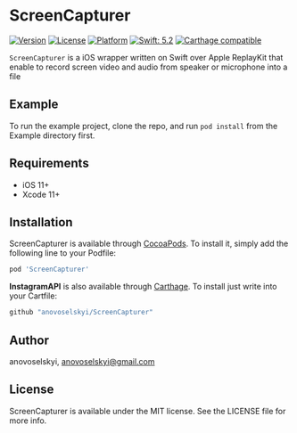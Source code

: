 # ScreenCapturer

[![Version](https://img.shields.io/cocoapods/v/InstagramAPI.svg?style=flat)](https://cocoapods.org/pods/ScreenCapturer)
[![License](https://img.shields.io/cocoapods/l/InstagramAPI.svg?style=flat)](https://github.com/anovoselskyi/ScreenCapturer/blob/master/LICENSE)
[![Platform](https://img.shields.io/cocoapods/p/InstagramAPI.svg?style=flat)](https://cocoapods.org/pods/ScreenCapturer)
[![Swift: 5.2](https://img.shields.io/badge/swift-5.2-orange.svg?style=flat)](https://github.com/anovoselskyi/ScreenCapturer)
[![Carthage compatible](https://img.shields.io/badge/Carthage-compatible-4BC51D.svg?style=flat)](https://github.com/Carthage/Carthage)

`ScreenCapturer` is a iOS wrapper written on Swift over Apple ReplayKit that enable to record screen video and audio from speaker or microphone into a file

## Example

To run the example project, clone the repo, and run `pod install` from the Example directory first.

## Requirements

* iOS 11+
* Xcode 11+

## Installation

ScreenCapturer is available through [CocoaPods](https://cocoapods.org). To install
it, simply add the following line to your Podfile:

```ruby
pod 'ScreenCapturer'
```

**InstagramAPI** is also available through [Carthage](https://github.com/Carthage/Carthage).
To install just write into your Cartfile:

```ruby
github "anovoselskyi/ScreenCapturer"
```

## Author

anovoselskyi, anovoselskyi@gmail.com

## License

ScreenCapturer is available under the MIT license. See the LICENSE file for more info.
